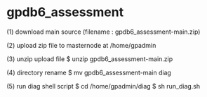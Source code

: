# gpdb6_assessment

(1) download main source (filename : gpdb6_assessment-main.zip)

(2) upload zip file to masternode at /home/gpadmin

(3) unzip upload file 
$ unzip gpdb6_assessment-main.zip

(4) directory rename
$ mv gpdb6_assessment-main diag

(5) run diag shell script
$ cd /home/gpadmin/diag
$ sh run_diag.sh

